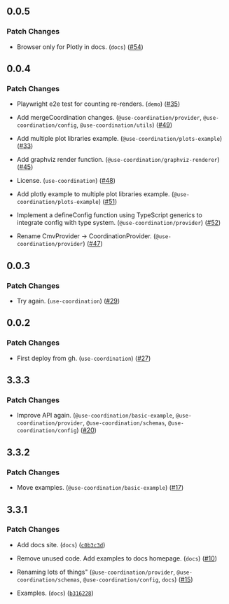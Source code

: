 
## 0.0.5

### Patch Changes

- Browser only for Plotly in docs. (`docs`) ([#54](https://github.com/keller-mark/use-coordination/pull/54))


## 0.0.4

### Patch Changes

- Playwright e2e test for counting re-renders. (`demo`) ([#35](https://github.com/keller-mark/use-coordination/pull/35))

- Add mergeCoordination changes. (`@use-coordination/provider`, `@use-coordination/config`, `@use-coordination/utils`) ([#49](https://github.com/keller-mark/use-coordination/pull/49))

- Add multiple plot libraries example. (`@use-coordination/plots-example`) ([#33](https://github.com/keller-mark/use-coordination/pull/33))

- Add graphviz render function. (`@use-coordination/graphviz-renderer`) ([#45](https://github.com/keller-mark/use-coordination/pull/45))

- License. (`use-coordination`) ([#48](https://github.com/keller-mark/use-coordination/pull/48))

- Add plotly example to multiple plot libraries example. (`@use-coordination/plots-example`) ([#51](https://github.com/keller-mark/use-coordination/pull/51))

- Implement a defineConfig function using TypeScript generics to integrate config with type system. (`@use-coordination/provider`) ([#52](https://github.com/keller-mark/use-coordination/pull/52))

- Rename CmvProvider -> CoordinationProvider. (`@use-coordination/provider`) ([#47](https://github.com/keller-mark/use-coordination/pull/47))


## 0.0.3

### Patch Changes

- Try again. (`use-coordination`) ([#29](https://github.com/keller-mark/use-coordination/pull/29))


## 0.0.2

### Patch Changes

- First deploy from gh. (`use-coordination`) ([#27](https://github.com/keller-mark/use-coordination/pull/27))


## 3.3.3

### Patch Changes

- Improve API again. (`@use-coordination/basic-example`, `@use-coordination/provider`, `@use-coordination/schemas`, `@use-coordination/config`) ([#20](https://github.com/keller-mark/use-coordination/pull/20))


## 3.3.2

### Patch Changes

- Move examples. (`@use-coordination/basic-example`) ([#17](https://github.com/keller-mark/use-coordination/pull/17))


## 3.3.1

### Patch Changes

- Add docs site. (`docs`) ([`c0b3c3d`](https://github.com/keller-mark/use-coordination/commit/c0b3c3d4e74da703776315b0975310f08d7bb20b))

- Remove unused code. Add examples to docs homepage. (`docs`) ([#10](https://github.com/keller-mark/use-coordination/pull/10))

- Renaming lots of things" (`@use-coordination/provider`, `@use-coordination/schemas`, `@use-coordination/config`, `docs`) ([#15](https://github.com/keller-mark/use-coordination/pull/15))

- Examples. (`docs`) ([`b316228`](https://github.com/keller-mark/use-coordination/commit/b3162281a706e378fb50f3e6f8fa931992bfda0b))

